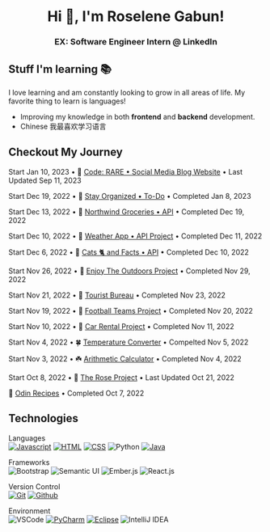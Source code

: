 <h1 align="center"> Hi 👋, I'm Roselene Gabun!</h1>

<h3 align="center">EX: Software Engineer Intern @ LinkedIn</h3>

## Stuff I'm learning 📚 
I love learning and am constantly looking to grow in all areas of life. My favorite thing to learn is languages!
- Improving my knowledge in both **frontend** and **backend** development.
- Chinese 我最喜欢学习语言 

## Checkout My Journey
Start Jan 10, 2023 • 🐍 [Code: RARE • Social Media Blog Website](https://github.com/roseylikeme/code-rare) • Last Updated Sep 11, 2023

Start Dec 19, 2022 • 🐍 [Stay Organized • To-Do](https://github.com/roseylikeme/stay-organized) • Completed Jan 8, 2023

Start Dec 13, 2022 • 🐍 [Northwind Groceries • API](https://github.com/roseylikeme/northwind-grocery) • Completed Dec 19, 2022   

Start Dec 10, 2022 • 🐢 [Weather App • API Project](https://github.com/roseylikeme/weather-api) • Completed Dec 11, 2022

Start Dec 6, 2022 • 🐛 [Cats 🐈 and Facts • API](https://github.com/roseylikeme/cats-and-facts) • Completed Dec 10, 2022

Start Nov 26, 2022 • 🐸 [Enjoy The Outdoors Project](https://github.com/roseylikeme/enjoy-the-outdoors) • Completed Nov 29, 2022

Start Nov 21, 2022 • 🌿 [Tourist Bureau](https://roseylikeme.github.io/tourist-bureau/) • Completed Nov 23, 2022

Start Nov 19, 2022 • 🌿 [Football Teams Project](https://github.com/roseylikeme/football-project) • Completed Nov 20, 2022

Start Nov 10, 2022 • 🌿 [Car Rental Project](https://roseylikeme.github.io/car-rental/) • Completed Nov 11, 2022

Start Nov 4, 2022 • 🍀 [Temperature Converter](https://roseylikeme.github.io/temperature-converter/) • Compelted Nov 5, 2022

Start Nov 3, 2022 • ☘️ [Arithmetic Calculator](https://github.com/roseylikeme/arithmetic-calculator) • Completed Nov 4, 2022

Start Oct 8, 2022 • 🌱 [The Rose Project](https://roseylikeme.github.io/roseylikeme/) • Last Updated Oct 21, 2022

🍃 [Odin Recipes](https://roseylikeme.github.io/odin-recipes/) • Completed Oct 7, 2022












## Technologies
Languages<br>
[![Javascript](https://img.shields.io/badge/-Javascript-000?style=for-the-badge&logo=javascript)](#) [![HTML](https://img.shields.io/badge/-HTML-000?style=for-the-badge&logo=html5)](#) [![CSS](https://img.shields.io/badge/-CSS-000?style=for-the-badge&logo=css3&logoColor=1572B6)](#) ![Python](https://img.shields.io/badge/Python-000?style=for-the-badge&logo=python&logoColor=7FFFD4) [![Java](https://img.shields.io/badge/Java-000?style=for-the-badge&logo=java&logoColor=white)](#) 

Frameworks <br>
![Bootstrap](https://img.shields.io/badge/-Bootstrap-000?style=for-the-badge&logo=bootstrap) ![Semantic UI](https://img.shields.io/badge/Semantic%20UI-black?style=for-the-badge&logo=SemanticUIReact&badgeColor=010101) ![Ember.js](https://img.shields.io/badge/Ember.JS%20-black?style=for-the-badge&logo=ember.js&badgeColor=010101) ![React.js](https://img.shields.io/badge/React.JS%20-black?style=for-the-badge&logo=React&badgeColor=010101) 


Version Control <br>
[![Git](https://img.shields.io/badge/-Git-000?style=for-the-badge&logo=git)](#) [![Github](https://img.shields.io/badge/-Github-000?style=for-the-badge&logo=github)](#)

Environment  
![VSCode](https://img.shields.io/badge/-VSCode-000?style=for-the-badge&logo=visualstudiocode&logoColor=007ACC) [![PyCharm](https://img.shields.io/badge/-PyCharm-000?style=for-the-badge&logo=PyCharm&logoColor=449e48)](#) [![Eclipse](https://img.shields.io/badge/-Netbeans-000?style=for-the-badge&logo=apache-netbeans-ide&logoColor=34214)](#) ![IntelliJ IDEA](https://img.shields.io/badge/-intellij-000?style=for-the-badge&logo=intellijidea&logoColor=007ACC)
